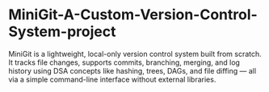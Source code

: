 # MiniGit-A-Custom-Version-Control-System-project
MiniGit is a lightweight, local-only version control system built from scratch. It tracks file changes, supports commits, branching, merging, and log history using DSA concepts like hashing, trees, DAGs, and file diffing — all via a simple command-line interface without external libraries.
